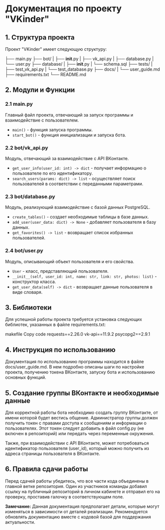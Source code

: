 # Документация по проекту "VKinder"

## 1. Структура проекта
Проект "VKinder" имеет следующую структуру:

├── main.py
├── bot/
|   ├── __init__.py
|   ├── vk_api.py
|   ├── database.py
|   └── user.py
├── database/
|   ├── __init__.py
|   └── schema.sql
├── tests/
|   ├── test_vk_api.py
|   └── test_database.py
├── docs/
|   └── user_guide.md
├── requirements.txt
└── README.md

## 2. Модули и Функции

### 2.1 main.py
Главный файл проекта, отвечающий за запуск программы и взаимодействие с пользователем.

- `main()` - функция запуска программы.
- `start_bot()` - функция инициализации и запуска бота.

### 2.2 bot/vk_api.py
Модуль, отвечающий за взаимодействие с API ВКонтакте.

- `get_user_info(user_id: int) -> dict` - получает информацию о пользователе по его идентификатору.
- `search_users(params: dict) -> list` - осуществляет поиск пользователей в соответствии с переданными параметрами.

### 2.3 bot/database.py
Модуль, реализующий взаимодействие с базой данных PostgreSQL.

- `create_tables()` - создает необходимые таблицы в базе данных.
- `add_user(user_data: dict) -> None` - добавляет пользователя в базу данных.
- `get_favorites() -> list` - возвращает список избранных пользователей.

### 2.4 bot/user.py
Модуль, описывающий объект пользователя и его свойства.

- `User` - класс, представляющий пользователя.
- `__init__(self, user_id: int, name: str, link: str, photos: list)` - конструктор класса.
- `get_user_data(self) -> dict` - возвращает данные пользователя в виде словаря.

## 3. Библиотеки
Для успешной работы проекта требуется установка следующих библиотек, указанных в файле requirements.txt:

makefile
Copy code
requests==2.26.0
vk-api==11.9.2
psycopg2==2.9.1
## 4. Инструкция по использованию
Документация по использованию программы находится в файле docs/user_guide.md. В нем подробно описаны шаги по настройке проекта, получению токена ВКонтакте, запуску бота и использованию основных функций.

## 5. Создание группы ВКонтакте и необходимые данные
Для корректной работы бота необходимо создать группу ВКонтакте, от имени которой будет вестись общение. Администратор группы должен получить токен с правами доступа к сообщениям и информации о пользователях. Этот токен следует добавить в файл config.py (не включен в репозиторий) или передать через переменные окружения.

Также, при взаимодействии с API ВКонтакте, может потребоваться идентификатор пользователя (user_id), который можно получить из адреса страницы пользователя в ВКонтакте.

## 6. Правила сдачи работы
Перед сдачей работы убедитесь, что все части кода объединены в главной ветке репозитория. Один из участников команды добавил ссылку на публичный репозиторий в личном кабинете и отправил его на проверку, проставив галочку в соответствующем поле.

**Замечание:** Данная документация предполагает детали, которые могут изменяться в зависимости от деталей реализации. Рекомендуется обновлять документацию вместе с кодовой базой для поддержания актуальности.